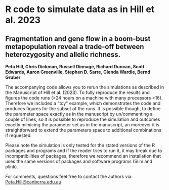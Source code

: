 # R code to simulate data as in Hill et al. 2023

## Fragmentation and gene flow in a boom-bust metapopulation reveal a trade-off between heterozygosity and allelic richness. 
**Peta Hill, Chris Dickman, Russell Dinnage, Richard Duncan, Scott Edwards, Aaron Greenville, Stephen D. Sarre, Glenda Wardle, Bernd Gruber**

The accompanying code allows you to rerun the simulations as described in the Manuscript of Hill et al. (2023). To fully reproduce the results and figures the code runs (>24 hours on a machine with many processors >16). Therefore we included a "toy" example, which demonstrates the code and produces figures for the subset of the runs. It is possible though, to define the parameter space exactly as in the manuscript by un/commenting a couple of lines, so it is possible to reproduce the simulation and outcomes exactly mimicing the parameter set as in the manuscript, an moreover it is straightforward to extend the parameters space to additional combinations if requested.

Please note the simulation is only tested for the stated versions of the R packages and programs and if the reader tries to run it, it may break due to incompatibilities of packages, therefore we recommend an installation that uses the same versions of packages and software programs (Slim and plink).

For comments, questions feel free to contact the authors via: Peta.Hill@canberra.edu.au
